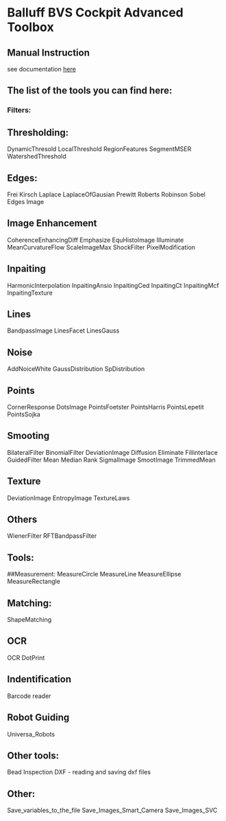 # Balluff BVS Cockpit Advanced Toolbox
## 

## Manual Instruction
see documentation [here](Manual_HALCON_Script.pdf)

## The list of the tools you can find here:
### Filters:

## Thresholding:
DynamicThresold
LocalThreshold
RegionFeatures
SegmentMSER
WatershedThreshold

## Edges:
Frei
Kirsch
Laplace
LaplaceOfGausian
Prewitt
Roberts
Robinson
Sobel
Edges Image

## Image Enhancement
CoherenceEnhancingDiff
Emphasize
EquHistoImage
Illuminate
MeanCurvatureFlow
ScaleImageMax
ShockFilter
PixelModification

## Inpaiting 
HarmonicInterpolation
InpaitingAnsio
InpaitingCed
InpaitingCt
InpaitingMcf
InpaitingTexture

## Lines
BandpassImage
LinesFacet
LinesGauss

## Noise
AddNoiceWhite
GaussDistribution
SpDistribution

## Points
CornerResponse
DotsImage
PointsFoetster
PointsHarris
PointsLepetit
PointsSojka

## Smooting
BilateralFilter
BinomialFilter
DeviationImage
Diffusion
Eliminate
Fillinterlace
GuidedFilter
Mean
Median
Rank
SigmalImage
SmootImage
TrimmedMean

## Texture
DeviationImage
EntropyImage
TextureLaws

## Others
WienerFilter
RFTBandpassFilter

## Tools:
##Measurement:
MeasureCircle
MeasureLine
MeasureEllipse
MeasureRectangle

## Matching:
ShapeMatching

## OCR
OCR DotPrint

## Indentification 
Barcode reader

## Robot Guiding
Universa_Robots

## Other tools:
Bead Inspection
DXF - reading and saving dxf files



## Other:
Save_variables_to_the_file
Save_Images_Smart_Camera
Save_Images_SVC




